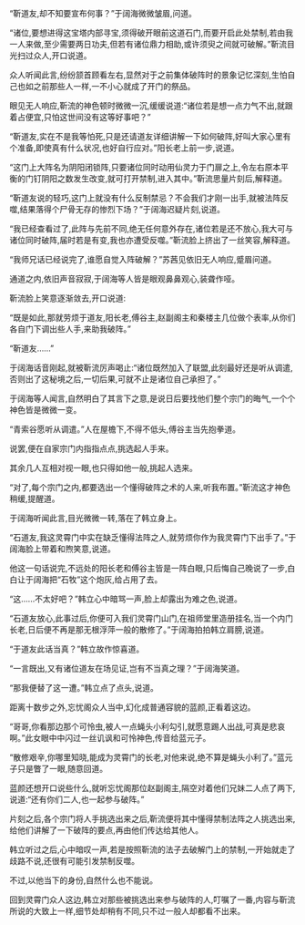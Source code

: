 
“靳道友,却不知要宣布何事？”于阔海微微皱眉,问道。

“诸位,要想进得这宝塔内部寻宝,须得破开眼前这道石门,而要开启此处禁制,若由我一人来做,至少需要两日功夫,但若有诸位鼎力相助,或许须臾之间就可破解。”靳流目光扫过众人,开口说道。

众人听闻此言,纷纷颔首顾看左右,显然对于之前集体破阵时的景象记忆深刻,生怕自己也如之前那些人一样,一不小心就成了开门的祭品。

眼见无人响应,靳流的神色顿时微微一沉,缓缓说道:“诸位若是想一点力气不出,就跟着占便宜,只怕这世间没有这等好事吧？”

“靳道友,实在不是我等怕死,只是还请道友详细讲解一下如何破阵,好叫大家心里有个准备,即使真有什么状况,也好自行应对。”阳长老上前一步,说道。

“这门上大阵名为阴阳闭锁阵,只要诸位同时动用仙灵力于门扉之上,令左右原本平衡的门钉阴阳之数发生改变,就可打开禁制,进入其中。”靳流思量片刻后,解释道。

“靳道友说的轻巧,这门上就没有什么反制禁忌？不会我们才刚一出手,就被法阵反噬,结果落得个尸骨无存的惨烈下场？”于阔海迟疑片刻,说道。

“我已经查看过了,此阵与先前不同,绝无任何意外存在,诸位若是还不放心,我大可与诸位同时破阵,届时若是有变,我也亦遭受反噬。”靳流脸上挤出了一丝笑容,解释道。

“我师兄话已经说完了,谁愿自觉入阵破解？”苏茜见依旧无人响应,蹙眉问道。

通道之内,依旧声音寂寂,于阔海等人皆是眼观鼻鼻观心,装聋作哑。

靳流脸上笑意逐渐敛去,开口说道:

“既是如此,那就劳烦于道友,阳长老,傅谷主,赵副阁主和秦楼主几位做个表率,从你们各自门下调出些人手,来助我破阵。”

“靳道友……”

于阔海话音刚起,就被靳流厉声喝止:“诸位既然加入了联盟,此刻最好还是听从调遣,否则出了这秘境之后,一切后果,可就不止是诸位自己承担了。”

于阔海等人闻言,自然明白了其言下之意,是说日后要找他们整个宗门的晦气,一个个神色皆是微微一变。

“青索谷愿听从调遣。”人在屋檐下,不得不低头,傅谷主当先抱拳道。

说罢,便在自家宗门内指指点点,挑选起人手来。

其余几人互相对视一眼,也只得如他一般,挑起人选来。

“对了,每个宗门之内,都要选出一个懂得破阵之术的人来,听我布置。”靳流这才神色稍缓,提醒道。

于阔海听闻此言,目光微微一转,落在了韩立身上。

“石道友,我这灵霄门中实在缺乏懂得法阵之人,就劳烦你作为我灵霄门下出手了。”于阔海脸上带着和煦笑意,说道。

他这一句话说完,不远处的阳长老和傅谷主皆是一阵白眼,只后悔自己晚说了一步,白白让于阔海把“石牧”这个炮灰,给占用了去。

“这……不太好吧？”韩立心中暗骂一声,脸上却露出为难之色,说道。

“石道友放心,此事过后,你便可入我们灵霄门山门,在祖师堂里造册挂名,当一个内门长老,日后便不再是那无根浮萍一般的散修了。”于阔海拍拍韩立肩膀,说道。

“于道友此话当真？”韩立故作惊喜道。

“一言既出,又有诸位道友在场见证,岂有不当真之理？”于阔海笑道。

“那我便替了这一遭。”韩立点了点头,说道。

距离十数步之外,忘忧阁众人当中,幻化成普通容貌的蓝颜,正看着这边。

“哥哥,你看那边那个可怜虫,被人一点蝇头小利勾引,就愿意踢人出战,可真是悲哀啊。”此女眼中中闪过一丝讥讽和可怜神色,传音给蓝元子。

“散修艰辛,你哪里知晓,能成为灵霄门的长老,对他来说,绝不算是蝇头小利了。”蓝元子只是瞥了一眼,随意回道。

蓝颜还想开口说些什么,就听忘忧阁那位赵副阁主,隔空对着他们兄妹二人点了两下,说道:“还有你们二人,也一起参与破阵。”

片刻之后,各个宗门将人手挑选出来之后,靳流便将其中懂得禁制法阵之人挑选出来,给他们讲解了一下破阵的要点,再由他们传达给其他人。

韩立听过之后,心中暗叹一声,若是按照靳流的法子去破解门上的禁制,一开始就走了歧路不说,还很有可能引发禁制反噬。

不过,以他当下的身份,自然什么也不能说。

回到灵霄门众人这边,韩立对那些被挑选出来参与破阵的人,叮嘱了一番,内容与靳流所说的大致上一样,细节处却稍有不同,只不过一般人却都看不出来。